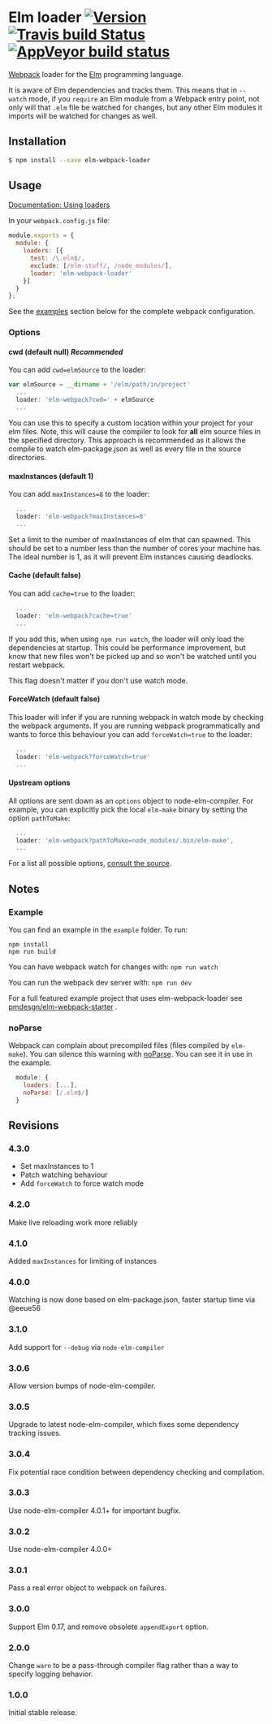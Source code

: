 # Elm loader [![Version](https://img.shields.io/npm/v/elm-webpack-loader.svg)](https://www.npmjs.com/package/elm-webpack-loader) [![Travis build Status](https://travis-ci.org/elm-community/elm-webpack-loader.svg?branch=master)](http://travis-ci.org/elm-community/elm-webpack-loader) [![AppVeyor build status](https://ci.appveyor.com/api/projects/status/7a5ws36eenwpdvgc/branch/master?svg=true)](https://ci.appveyor.com/project/elm-community/elm-webpack-loader/branch/master)

[Webpack](http://webpack.github.io/docs/) loader for the [Elm](http://elm-lang.org/) programming language.

It is aware of Elm dependencies and tracks them. This means that in `--watch`
mode, if you `require` an Elm module from a Webpack entry point, not only will
that `.elm` file be watched for changes, but any other Elm modules it imports will
be watched for changes as well.

## Installation

```sh
$ npm install --save elm-webpack-loader
```


## Usage

[Documentation: Using loaders](http://webpack.github.io/docs/using-loaders.html)

In your `webpack.config.js` file:

```js
module.exports = {
  module: {
    loaders: [{
      test: /\.elm$/,
      exclude: [/elm-stuff/, /node_modules/],
      loader: 'elm-webpack-loader'
    }]
  }
};
```

See the [examples](#example) section below for the complete webpack configuration.

### Options

#### cwd (default null) *Recommended*

You can add `cwd=elmSource` to the loader:
```js
var elmSource = __dirname + '/elm/path/in/project'
  ...
  loader: 'elm-webpack?cwd=' + elmSource
  ...
```

You can use this to specify a custom location within your project for your elm files. Note, this
will cause the compiler to look for **all** elm source files in the specified directory. This approach is recommended as it allows the compile to watch elm-package.json as well as every file in the source directories.

#### maxInstances (default 1)

You can add `maxInstances=8` to the loader:

```js
  ...
  loader: 'elm-webpack?maxInstances=8'
  ...
```

Set a limit to the number of maxInstances of elm that can spawned. This should be set to a number less than the number of cores your machine has. The ideal number is 1, as it will prevent Elm instances causing deadlocks. 

#### Cache (default false)

You can add `cache=true` to the loader:

```js
  ...
  loader: 'elm-webpack?cache=true'
  ...
```

If you add this, when using `npm run watch`, the loader will only load the
dependencies at startup. This could be performance improvement, but know that
new files won't be picked up and so won't be watched until you restart webpack.

This flag doesn't matter if you don't use watch mode.

#### ForceWatch (default false)

This loader will infer if you are running webpack in watch mode by checking
the webpack arguments. If you are running webpack programmatically and
wants to force this behaviour you can add `forceWatch=true` to the loader:

```js
  ...
  loader: 'elm-webpack?forceWatch=true'
  ...
```

#### Upstream options

All options are sent down as an `options` object to node-elm-compiler. For example, you can explicitly pick the local `elm-make` binary by setting the option `pathToMake`:

```js
  ...
  loader: 'elm-webpack?pathToMake=node_modules/.bin/elm-make',
  ...
```

For a list all possible options, [consult the source](https://github.com/rtfeldman/node-elm-compiler/blob/3fde73d/index.js#L12-L23).

## Notes

### Example

You can find an example in the `example` folder.
To run:

```
npm install
npm run build
```

You can have webpack watch for changes with: `npm run watch`

You can run the webpack dev server with: `npm run dev`

For a full featured example project that uses elm-webpack-loader see [pmdesgn/elm-webpack-starter](https://github.com/pmdesgn/elm-webpack-starter) .

### noParse

Webpack can complain about precompiled files (files compiled by `elm-make`).
You can silence this warning with [noParse](https://webpack.github.io/docs/configuration.html#module-noparse). You can see it in use in the example.

```js
  module: {
    loaders: [...],
    noParse: [/.elm$/]
  }
```

## Revisions


### 4.3.0

- Set maxInstances to 1
- Patch watching behaviour 
- Add `forceWatch` to force watch mode

### 4.2.0

Make live reloading work more reliably

### 4.1.0

Added `maxInstances` for limiting of instances

### 4.0.0

Watching is now done based on elm-package.json, faster startup time via @eeue56

### 3.1.0

Add support for `--debug` via `node-elm-compiler`

### 3.0.6

Allow version bumps of node-elm-compiler.

### 3.0.5

Upgrade to latest node-elm-compiler, which fixes some dependency tracking issues.

### 3.0.4

Fix potential race condition between dependency checking and compilation.

### 3.0.3

Use node-elm-compiler 4.0.1+ for important bugfix.

### 3.0.2

Use node-elm-compiler 4.0.0+

### 3.0.1

Pass a real error object to webpack on failures.

### 3.0.0

Support Elm 0.17, and remove obsolete `appendExport` option.

### 2.0.0

Change `warn` to be a pass-through compiler flag rather than a way to specify
logging behavior.

### 1.0.0

Initial stable release.
